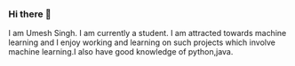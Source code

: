 ### Hi there 👋

I am Umesh Singh. I am currently a student. I am attracted towards machine learning and I enjoy working and learning on such projects which involve machine learning.I also have good knowledge of python,java.

<!--
**theOffice-475/theOffice-475** is a ✨ _special_ ✨ repository because its `README.md` (this file) appears on your GitHub profile.

Here are some ideas to get you started:
 
- 🌱 I’m currently learning ML
- 👯 I’m looking to collaborate on any ML project.
- 🤔 I’m looking for help with ...
- 💬 Ask me about ...
- 📫 How to reach me: you can contact me via my email: S1032170230@gmail.com
- ⚡ Fun fact: I am good with numbers and math.
-->
